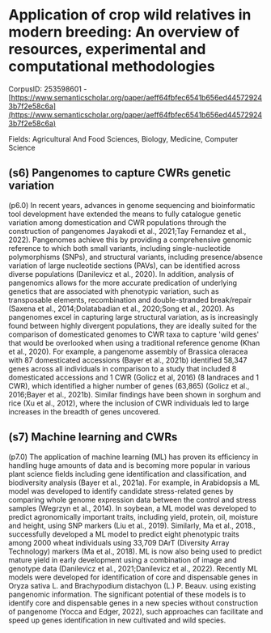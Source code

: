 # Application of crop wild relatives in modern breeding: An overview of resources, experimental and computational methodologies

CorpusID: 253598601 - [https://www.semanticscholar.org/paper/aeff64fbfec6541b656ed445729243b7f2e58c6a](https://www.semanticscholar.org/paper/aeff64fbfec6541b656ed445729243b7f2e58c6a)

Fields: Agricultural And Food Sciences, Biology, Medicine, Computer Science

## (s6) Pangenomes to capture CWRs genetic variation
(p6.0) In recent years, advances in genome sequencing and bioinformatic tool development have extended the means to fully catalogue genetic variation among domestication and CWR populations through the construction of pangenomes Jayakodi et al., 2021;Tay Fernandez et al., 2022). Pangenomes achieve this by providing a comprehensive genomic reference to which both small variants, including single-nucleotide polymorphisms (SNPs), and structural variants, including presence/absence variation of large nucleotide sections (PAVs), can be identified across diverse populations (Danilevicz et al., 2020). In addition, analysis of pangenomics allows for the more accurate predication of underlying genetics that are associated with phenotypic variation, such as transposable elements, recombination and double-stranded break/repair (Saxena et al., 2014;Dolatabadian et al., 2020;Song et al., 2020). As pangenomes excel in capturing large structural variation, as is increasingly found between highly divergent populations, they are ideally suited for the comparison of domesticated genomes to CWR taxa to capture 'wild genes' that would be overlooked when using a traditional reference genome (Khan et al., 2020). For example, a pangenome assembly of Brassica oleracea with 87 domesticated accessions (Bayer et al., 2021b) identified 58,347 genes across all individuals in comparison to a study that included 8 domesticated accessions and 1 CWR (Golicz et al, 2016) (8 landraces and 1 CWR), which identified a higher number of genes (63,865) (Golicz et al., 2016;Bayer et al., 2021b). Similar findings have been shown in sorghum  and rice (Xu et al., 2012), where the inclusion of CWR individuals led to large increases in the breadth of genes uncovered.
## (s7) Machine learning and CWRs
(p7.0) The application of machine learning (ML) has proven its efficiency in handling huge amounts of data and is becoming more popular in various plant science fields including gene identification and classification, and biodiversity analysis (Bayer et al., 2021a). For example, in Arabidopsis a ML model was developed to identify candidate stress-related genes by comparing whole genome expression data between the control and stress samples (Wegrzyn et al., 2014). In soybean, a ML model was developed to predict agronomically important traits, including yield, protein, oil, moisture and height, using SNP markers (Liu et al., 2019). Similarly, Ma et al., 2018., successfully developed a ML model to predict eight phenotypic traits among 2000 wheat individuals using 33,709 DArT (Diversity Array Technology) markers (Ma et al., 2018). ML is now also being used to predict mature yield in early development using a combination of image and genotype data (Danilevicz et al., 2021;Danilevicz et al., 2022). Recently ML models were developed for identification of core and dispensable genes in Oryza sativa L. and Brachypodium distachyon (L.) P. Beauv. using existing pangenomic information. The significant potential of these models is to identify core and dispensable genes in a new species without construction of pangenome (Yocca and Edger, 2022), such approaches can facilitate and speed up genes identification in new cultivated and wild species.
